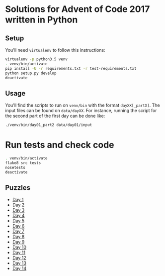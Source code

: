 # Solutions for Advent of Code 2017 written in Python

## Setup

You'll need `virtualenv` to follow this instructions:
```bash
virtualenv -p python3.5 venv
. venv/bin/activate
pip install -U -r requirements.txt -r test-requirements.txt
python setup.py develop
deactivate
```

## Usage

You'll find the scripts to run on `venv/bin` with the format `dayXX[_partX]`. The input files can be found on `data/dayXX`. For instance, running the script for the second part of the first day can be done like:
```bash
./venv/bin/day01_part2 data/day01/input
```

# Run tests and check code

```bash
. venv/bin/activate
flake8 src tests
nosetests
deactivate
```

## Puzzles

* [Day 1](http://adventofcode.com/2017/day/1)
* [Day 2](http://adventofcode.com/2017/day/2)
* [Day 3](http://adventofcode.com/2017/day/3)
* [Day 4](http://adventofcode.com/2017/day/4)
* [Day 5](http://adventofcode.com/2017/day/5)
* [Day 6](http://adventofcode.com/2017/day/6)
* [Day 7](http://adventofcode.com/2017/day/7)
* [Day 8](http://adventofcode.com/2017/day/8)
* [Day 9](http://adventofcode.com/2017/day/9)
* [Day 10](http://adventofcode.com/2017/day/10)
* [Day 11](http://adventofcode.com/2017/day/11)
* [Day 12](http://adventofcode.com/2017/day/12)
* [Day 13](http://adventofcode.com/2017/day/13)
* [Day 14](http://adventofcode.com/2017/day/14)
